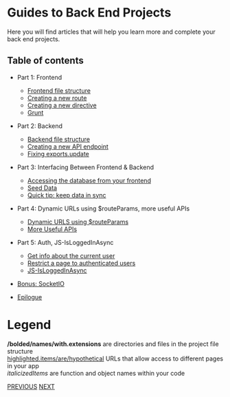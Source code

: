 # Guides to Back End Projects

Here you will find articles that will help you learn more and complete your back end projects.

## Table of contents

- Part 1: Frontend
  - [Frontend file structure](http://forum.freecodecamp.com/t/front-end-file-structure/14266)
  - [Creating a new route](Angular-Creating-A-New-Route)
  - [Creating a new directive](Angular-Creating-A-New-Directive)
  - [Grunt](Grunt)

- Part 2: Backend
  - [Backend file structure](Angular-Backend-File-Structure)
  - [Creating a new API endpoint](Angular-Creating-A-New-API-Endpoint)
  - [Fixing exports.update](Fixing-Exports-Update)

- Part 3: Interfacing Between Frontend & Backend
  - [Accessing the database from your frontend](Accessing-Database-Front-End)
  - [Seed Data](Angular-Seed-Data)
  - [Quick tip: keep data in sync](Angular-Keep-Data-In-Sync)

- Part 4: Dynamic URLs using $routeParams, more useful APIs
  - [Dynamic URLS using $routeParams](Angular-Dynamic-URLs-Using-RouteParams)
  - [More Useful APIs](Angular-Make-Useful-APIs)

- Part 5: Auth, JS-IsLoggedInAsync
  - [Get info about the current user](Angular-Get-User-Info)
  - [Restrict a page to authenticated users](Page-Restriction)
  - [JS-IsLoggedInAsync](JS-IsLoggedInAsync)

- [Bonus: SocketIO](Angular-Angular-Angular-Bonus-SocketIO)
- [Epilogue](Epilogue)

# Legend
**/bolded/names/with.extensions** are directories and files in the project file structure<br>[highlighted.items/are/hypothetical](#) URLs that allow access to different pages in your app<br>_italicizedItems_ are function and object names within your code

[PREVIOUS](Intro-to-Yeoman-Angular-Fullstack-Back-End-Projects) [NEXT](http://forum.freecodecamp.com/t/front-end-file-structure/14266)
